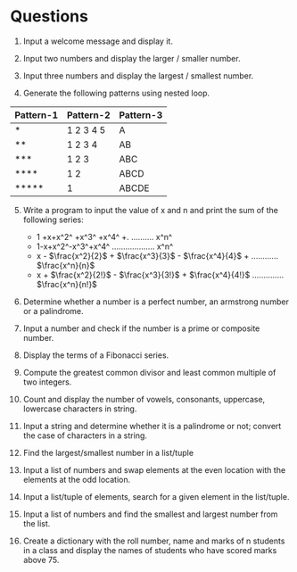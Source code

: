 # Questions

1. Input a welcome message and display it.

2. Input two numbers and display the larger / smaller number.

3. Input three numbers and display the largest / smallest number.

4. Generate the following patterns using nested loop.

| Pattern-1 | Pattern-2 | Pattern-3 |
| - | - | - |
| * | 1 2 3 4 5 | A |
| ** | 1 2 3 4 | AB |
| *** | 1 2 3 | ABC |
| **** | 1 2 | ABCD |
| ***** | 1 | ABCDE |

5. Write a program to input the value of x and n and print the sum of the following series:
    - 1 +x+x^2^ +x^3^ +x^4^ +. .......... x^n^
    - 1-x+x^2^-x^3^+x^4^ ................... x^n^
    - x - $\frac{x^2}{2}$ + $\frac{x^3}{3}$ - $\frac{x^4}{4}$ + ............ $\frac{x^n}{n}$
    - x + $\frac{x^2}{2!}$ - $\frac{x^3}{3!}$ + $\frac{x^4}{4!}$ .............. $\frac{x^n}{n!}$

6. Determine whether a number is a perfect number, an armstrong number or a palindrome.

7. Input a number and check if the number is a prime or composite number.

8. Display the terms of a Fibonacci series.

9. Compute the greatest common divisor and least common multiple of two integers.

10. Count and display the number of vowels, consonants, uppercase, lowercase characters in string.

11. Input a string and determine whether it is a palindrome or not; convert the case of characters in a string.

12. Find the largest/smallest number in a list/tuple

13. Input a list of numbers and swap elements at the even location with the elements at the odd location.

14. Input a list/tuple of elements, search for a given element in the list/tuple.

15. Input a list of numbers and find the smallest and largest number from the list.

16. Create a dictionary with the roll number, name and marks of n students in a class and display the names of students who have scored marks above 75.